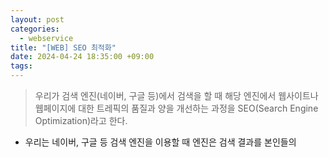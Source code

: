 ```yaml
---
layout: post
categories:
  - webservice
title: "[WEB] SEO 최적화"
date: 2024-04-24 18:35:00 +09:00
tags:
---
```


>우리가 검색 엔진(네이버, 구글 등)에서 검색을 할 때 해당 엔진에서 웹사이트나 웹페이지에 대한 트레픽의 품질과 양을 개선하는 과정을 SEO(Search Engine Optimization)라고 한다.

- 우리는 네이버, 구글 등 검색 엔진을 이용할 때 엔진은 검색 결과를 본인들의 